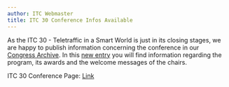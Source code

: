 ```yaml
---
author: ITC Webmaster
title: ITC 30 Conference Infos Available
---
```



As the ITC 30 - Teletraffic in a Smart World is just in its closing stages, we are happy to publish information concerning the conference in our [Congress Archive](/congresses.html). In this [new entry]({{site.baseurl}}/congresses/itc030.html) you will find information regarding the program, its awards and the welcome messages of the chairs.

ITC 30 Conference Page: [Link]({{site.baseurl}}/congresses/itc030.html)
